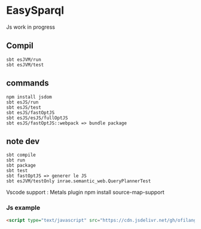 # EasySparql

Js work in progress

## Compil

```
sbt esJVM/run
sbt esJVM/test
```

## commands
```
npm install jsdom
sbt esJS/run
sbt esJS/test
sbt esJS/fastOptJS
sbt esJS/esJS/fullOptJS
sbt esJS/fastOptJS::webpack => bundle package
```

## note dev

```
sbt compile
sbt run
sbt package
sbt test
sbt fastOptJS => generer le JS
sbt esJVM/testOnly inrae.semantic_web.QueryPlannerTest
```

Vscode support : Metals plugin
npm install source-map-support

### Js example
```html
<script type="text/javascript" src="https://cdn.jsdelivr.net/gh/ofilangi/easySparql@develop/ext/es-opt.js"></script>
```


